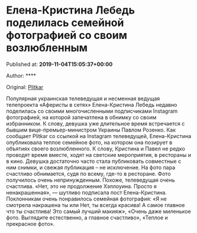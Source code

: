 
# Елена-Кристина Лебедь поделилась семейной фотографией со своим возлюбленным

Published at: **2019-11-04T15:05:37+00:00**

Author: ****

Original: [Plitkar](https://plitkar.com.ua/elena-kristina-lebed-podelilas-semejnoj-fotografiej-so-svoim-vozljublennym-2/)

Популярная украинская телеведущая и несменная ведущая телепроекта «Аферисты в сетях» Елена-Кристина Лебедь недавно поделилась со своими многочисленными подписчиками Instagram фотографией, на которой запечатлена в обнимку со своим избранником. К слову, девушка уже длительное время встречается с бывшим вице-премьер-министром Украины Павлом Розенко.
Как сообщает Plitkar со ссылкой на Instagram телеведущей, Елена-Кристина опубликовала теплое семейное фото, на котором она позирует в объятиях своего возлюбленного. К слову, Кристина и Павел не редко проводят время вместе, ходят на светские мероприятия, в рестораны и в кино. Девушка достаточно часто стала публиковать совместные с ним снимки, и свежая публикация – не исключение.
На фото пара счастливо обнимается, судя по всему, где-то в ресторане. Фото получилось очень непринужденным. Похоже, телеведущая очень счастлива. «Нет, это не продолжение Хэллоуина. Просто я ненакрашенная», — шутливо подписала пост Елена-Кристина.
Поклонникам очень понравилось семейная фотография: «Я не смотрела накрашена ты или Нет, ты всегда красива! А самое главное что ты счастлива! Это самый лучший макияж», «Очень даже миленькое фото. Выглядите естественно, а главное счастливо», «Теплое и прекрасное фото».

